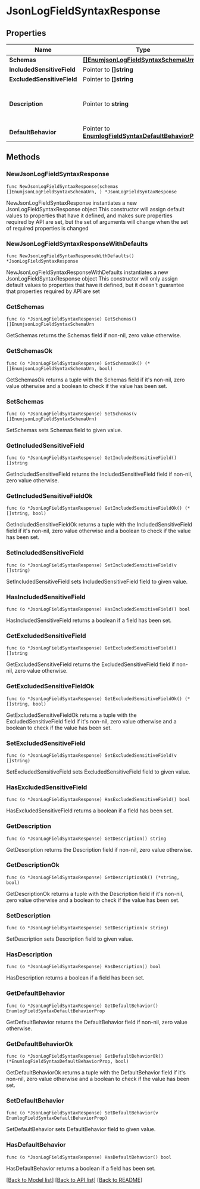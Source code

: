 # JsonLogFieldSyntaxResponse

## Properties

Name | Type | Description | Notes
------------ | ------------- | ------------- | -------------
**Schemas** | [**[]EnumjsonLogFieldSyntaxSchemaUrn**](EnumjsonLogFieldSyntaxSchemaUrn.md) |  | 
**IncludedSensitiveField** | Pointer to **[]string** |  | [optional] 
**ExcludedSensitiveField** | Pointer to **[]string** |  | [optional] 
**Description** | Pointer to **string** | A description for this Log Field Syntax | [optional] 
**DefaultBehavior** | Pointer to [**EnumlogFieldSyntaxDefaultBehaviorProp**](EnumlogFieldSyntaxDefaultBehaviorProp.md) |  | [optional] 

## Methods

### NewJsonLogFieldSyntaxResponse

`func NewJsonLogFieldSyntaxResponse(schemas []EnumjsonLogFieldSyntaxSchemaUrn, ) *JsonLogFieldSyntaxResponse`

NewJsonLogFieldSyntaxResponse instantiates a new JsonLogFieldSyntaxResponse object
This constructor will assign default values to properties that have it defined,
and makes sure properties required by API are set, but the set of arguments
will change when the set of required properties is changed

### NewJsonLogFieldSyntaxResponseWithDefaults

`func NewJsonLogFieldSyntaxResponseWithDefaults() *JsonLogFieldSyntaxResponse`

NewJsonLogFieldSyntaxResponseWithDefaults instantiates a new JsonLogFieldSyntaxResponse object
This constructor will only assign default values to properties that have it defined,
but it doesn't guarantee that properties required by API are set

### GetSchemas

`func (o *JsonLogFieldSyntaxResponse) GetSchemas() []EnumjsonLogFieldSyntaxSchemaUrn`

GetSchemas returns the Schemas field if non-nil, zero value otherwise.

### GetSchemasOk

`func (o *JsonLogFieldSyntaxResponse) GetSchemasOk() (*[]EnumjsonLogFieldSyntaxSchemaUrn, bool)`

GetSchemasOk returns a tuple with the Schemas field if it's non-nil, zero value otherwise
and a boolean to check if the value has been set.

### SetSchemas

`func (o *JsonLogFieldSyntaxResponse) SetSchemas(v []EnumjsonLogFieldSyntaxSchemaUrn)`

SetSchemas sets Schemas field to given value.


### GetIncludedSensitiveField

`func (o *JsonLogFieldSyntaxResponse) GetIncludedSensitiveField() []string`

GetIncludedSensitiveField returns the IncludedSensitiveField field if non-nil, zero value otherwise.

### GetIncludedSensitiveFieldOk

`func (o *JsonLogFieldSyntaxResponse) GetIncludedSensitiveFieldOk() (*[]string, bool)`

GetIncludedSensitiveFieldOk returns a tuple with the IncludedSensitiveField field if it's non-nil, zero value otherwise
and a boolean to check if the value has been set.

### SetIncludedSensitiveField

`func (o *JsonLogFieldSyntaxResponse) SetIncludedSensitiveField(v []string)`

SetIncludedSensitiveField sets IncludedSensitiveField field to given value.

### HasIncludedSensitiveField

`func (o *JsonLogFieldSyntaxResponse) HasIncludedSensitiveField() bool`

HasIncludedSensitiveField returns a boolean if a field has been set.

### GetExcludedSensitiveField

`func (o *JsonLogFieldSyntaxResponse) GetExcludedSensitiveField() []string`

GetExcludedSensitiveField returns the ExcludedSensitiveField field if non-nil, zero value otherwise.

### GetExcludedSensitiveFieldOk

`func (o *JsonLogFieldSyntaxResponse) GetExcludedSensitiveFieldOk() (*[]string, bool)`

GetExcludedSensitiveFieldOk returns a tuple with the ExcludedSensitiveField field if it's non-nil, zero value otherwise
and a boolean to check if the value has been set.

### SetExcludedSensitiveField

`func (o *JsonLogFieldSyntaxResponse) SetExcludedSensitiveField(v []string)`

SetExcludedSensitiveField sets ExcludedSensitiveField field to given value.

### HasExcludedSensitiveField

`func (o *JsonLogFieldSyntaxResponse) HasExcludedSensitiveField() bool`

HasExcludedSensitiveField returns a boolean if a field has been set.

### GetDescription

`func (o *JsonLogFieldSyntaxResponse) GetDescription() string`

GetDescription returns the Description field if non-nil, zero value otherwise.

### GetDescriptionOk

`func (o *JsonLogFieldSyntaxResponse) GetDescriptionOk() (*string, bool)`

GetDescriptionOk returns a tuple with the Description field if it's non-nil, zero value otherwise
and a boolean to check if the value has been set.

### SetDescription

`func (o *JsonLogFieldSyntaxResponse) SetDescription(v string)`

SetDescription sets Description field to given value.

### HasDescription

`func (o *JsonLogFieldSyntaxResponse) HasDescription() bool`

HasDescription returns a boolean if a field has been set.

### GetDefaultBehavior

`func (o *JsonLogFieldSyntaxResponse) GetDefaultBehavior() EnumlogFieldSyntaxDefaultBehaviorProp`

GetDefaultBehavior returns the DefaultBehavior field if non-nil, zero value otherwise.

### GetDefaultBehaviorOk

`func (o *JsonLogFieldSyntaxResponse) GetDefaultBehaviorOk() (*EnumlogFieldSyntaxDefaultBehaviorProp, bool)`

GetDefaultBehaviorOk returns a tuple with the DefaultBehavior field if it's non-nil, zero value otherwise
and a boolean to check if the value has been set.

### SetDefaultBehavior

`func (o *JsonLogFieldSyntaxResponse) SetDefaultBehavior(v EnumlogFieldSyntaxDefaultBehaviorProp)`

SetDefaultBehavior sets DefaultBehavior field to given value.

### HasDefaultBehavior

`func (o *JsonLogFieldSyntaxResponse) HasDefaultBehavior() bool`

HasDefaultBehavior returns a boolean if a field has been set.


[[Back to Model list]](../README.md#documentation-for-models) [[Back to API list]](../README.md#documentation-for-api-endpoints) [[Back to README]](../README.md)


